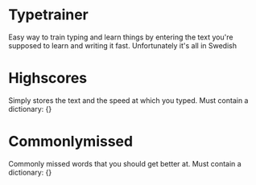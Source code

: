 # Typetrainer
Easy way to train typing and learn things by entering the text
you're supposed to learn and writing it fast. Unfortunately it's all in Swedish

# Highscores
Simply stores the text and the speed at which you typed. Must contain a dictionary: {}

# Commonlymissed
Commonly missed words that you should get better at. Must contain a dictionary: {}
